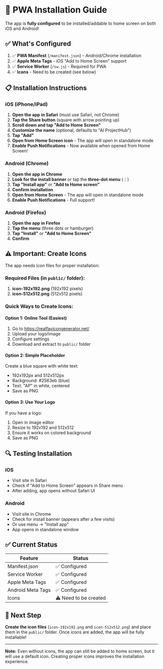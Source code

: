# 📱 PWA Installation Guide

The app is **fully configured** to be installed/addable to home screen on both iOS and Android!

## ✅ What's Configured

1. ✅ **PWA Manifest** (`/manifest.json`) - Android/Chrome installation
2. ✅ **Apple Meta Tags** - iOS "Add to Home Screen" support
3. ✅ **Service Worker** (`/sw.js`) - Required for PWA
4. ✅ **Icons** - Need to be created (see below)

## 📋 Installation Instructions

### iOS (iPhone/iPad)

1. **Open the app in Safari** (must use Safari, not Chrome)
2. **Tap the Share button** (square with arrow pointing up)
3. **Scroll down and tap "Add to Home Screen"**
4. **Customize the name** (optional, defaults to "AI ProjectHub")
5. **Tap "Add"**
6. **Open from Home Screen icon** - The app will open in standalone mode
7. **Enable Push Notifications** - Now available when opened from Home Screen!

### Android (Chrome)

1. **Open the app in Chrome**
2. **Look for the install banner** or tap the **three-dot menu** (⋮)
3. **Tap "Install app"** or **"Add to Home screen"**
4. **Confirm installation**
5. **Open from Home Screen** - The app will open in standalone mode
6. **Enable Push Notifications** - Full support!

### Android (Firefox)

1. **Open the app in Firefox**
2. **Tap the menu** (three dots or hamburger)
3. **Tap "Install"** or **"Add to Home Screen"**
4. **Confirm**

## ⚠️ Important: Create Icons

The app needs icon files for proper installation:

### Required Files (in `public/` folder):

1. **icon-192x192.png** (192x192 pixels)
2. **icon-512x512.png** (512x512 pixels)

### Quick Ways to Create Icons:

#### Option 1: Online Tool (Easiest)
1. Go to https://realfavicongenerator.net/
2. Upload your logo/image
3. Configure settings
4. Download and extract to `public/` folder

#### Option 2: Simple Placeholder
Create a blue square with white text:
- 192x192px and 512x512px
- Background: #2563eb (blue)
- Text: "AP" in white, centered
- Save as PNG

#### Option 3: Use Your Logo
If you have a logo:
1. Open in image editor
2. Resize to 192x192 and 512x512
3. Ensure it works on colored background
4. Save as PNG

## 🔍 Testing Installation

### iOS
- Visit site in Safari
- Check if "Add to Home Screen" appears in Share menu
- After adding, app opens without Safari UI

### Android
- Visit site in Chrome
- Check for install banner (appears after a few visits)
- Or use menu → "Install app"
- App opens in standalone window

## ✅ Current Status

| Feature | Status |
|---------|--------|
| Manifest.json | ✅ Configured |
| Service Worker | ✅ Configured |
| Apple Meta Tags | ✅ Configured |
| Android Meta Tags | ✅ Configured |
| Icons | ⚠️ Need to be created |

## 🎯 Next Step

**Create the icon files** (`icon-192x192.png` and `icon-512x512.png`) and place them in the `public/` folder. Once icons are added, the app will be fully installable!

---

**Note:** Even without icons, the app can still be added to home screen, but it will use a default icon. Creating proper icons improves the installation experience.

